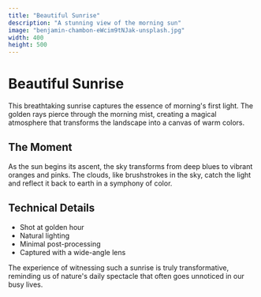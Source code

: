 ```yaml
---
title: "Beautiful Sunrise"
description: "A stunning view of the morning sun"
image: "benjamin-chambon-eWcim9tNJak-unsplash.jpg"
width: 400
height: 500
---
```


# Beautiful Sunrise

This breathtaking sunrise captures the essence of morning's first light. The golden rays pierce through the morning mist, creating a magical atmosphere that transforms the landscape into a canvas of warm colors.

## The Moment

As the sun begins its ascent, the sky transforms from deep blues to vibrant oranges and pinks. The clouds, like brushstrokes in the sky, catch the light and reflect it back to earth in a symphony of color.

## Technical Details

- Shot at golden hour
- Natural lighting
- Minimal post-processing
- Captured with a wide-angle lens

The experience of witnessing such a sunrise is truly transformative, reminding us of nature's daily spectacle that often goes unnoticed in our busy lives. 